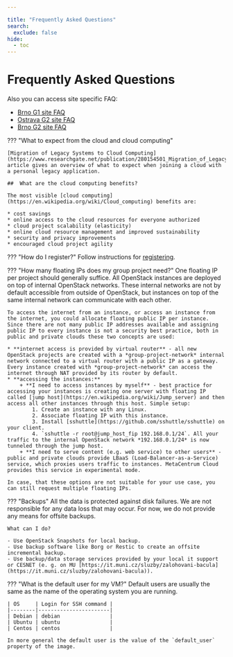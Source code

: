 ```yaml
---

title: "Frequently Asked Questions"
search:
  exclude: false
hide:
  - toc
---
```


# Frequently Asked Questions

Also you can access site specific FAQ:

 - [Brno G1 site FAQ](../technical-reference/brno-g1-site/faq.md)
 - [Ostrava G2 site FAQ](../technical-reference/ostrava-g2-site/faq.md)
 - [Brno G2 site FAQ](../technical-reference/brno-g2-site/faq.md)

??? "What to expect from the cloud and cloud computing"

	[Migration of Legacy Systems to Cloud Computing](https://www.researchgate.net/publication/280154501_Migration_of_Legacy_Systems_to_Cloud_Computing) article gives an overview of what to expect when joining a cloud with a personal legacy application.

	##  What are the cloud computing benefits?

	The most visible [cloud computing](https://en.wikipedia.org/wiki/Cloud_computing) benefits are:

	* cost savings
	* online access to the cloud resources for everyone authorized
	* cloud project scalability (elasticity)
	* online cloud resource management and improved sustainability
	* security and privacy improvements
	* encouraged cloud project agility

??? "How do I register?"
	Follow instructions for [registering](../additional-information/register.md).

??? "How many floating IPs does my group project need?"
	One floating IP per project should generally suffice. All OpenStack instances are deployed on top of internal OpenStack networks. These internal networks are not by default accessible from outside of OpenStack, but instances on top of the same internal network can communicate with each other.

	To access the internet from an instance, or access an instance from the internet, you could allocate floating public IP per instance. Since there are not many public IP addresses available and assigning public IP to every instance is not a security best practice, both in public and private clouds these two concepts are used:

	* **internet access is provided by virtual router** - all new OpenStack projects are created with a *group-project-network* internal network connected to a virtual router with a public IP as a gateway. Every instance created with *group-project-network* can access the internet through NAT provided by its router by default.
	* **accessing the instances:**
		+ **I need to access instances by myself** - best practice for accessing your instances is creating one server with floating IP called [jump host](https://en.wikipedia.org/wiki/Jump_server) and then access all other instances through this host. Simple setup:
			1. Create an instance with any Linux.
			2. Associate floating IP with this instance.
			3. Install [sshuttle](https://github.com/sshuttle/sshuttle) on your client.
			4. `sshuttle -r root@jump_host_fip 192.168.0.1/24`. All your traffic to the internal OpenStack network *192.168.0.1/24* is now tunneled through the jump host.
		+ **I need to serve content (e.g. web service) to other users** - public and private clouds provide LBaaS (Load-Balancer-as-a-Service) service, which proxies users traffic to instances. MetaCentrum Cloud provides this service in experimental mode.

	In case, that these options are not suitable for your use case, you can still request multiple floating IPs.

??? "Backups"
	All the data is protected against disk failures. We are not responsible for any data loss that may occur. For now, we do not provide any means for offsite backups.

	What can I do?

	- Use OpenStack Snapshots for local backup.
	- Use backup software like Borg or Restic to create an offsite incremental backup.
	- Use backup/data storage services provided by your local it support or CESNET (e. g. on MU [https://it.muni.cz/sluzby/zalohovani-bacula](https://it.muni.cz/sluzby/zalohovani-bacula)).

??? "What is the default user for my VM?"
	Default users are usually the same as the name of the operating system you are running.

	| OS     | Login for SSH command |
	|--------|-----------------------|
	| Debian | debian                |
	| Ubuntu | ubuntu                |
	| Centos | centos                |

	In more general the default user is the value of the `default_user` property of the image.
